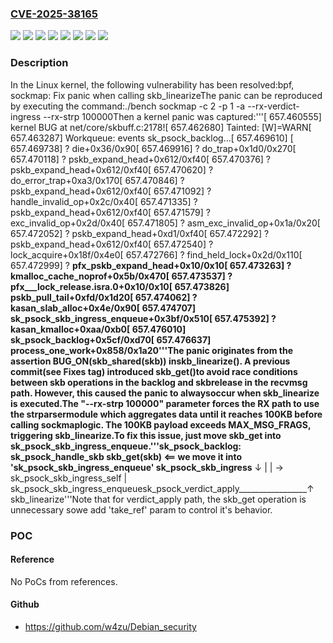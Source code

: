 ### [CVE-2025-38165](https://cve.mitre.org/cgi-bin/cvename.cgi?name=CVE-2025-38165)
![](https://img.shields.io/static/v1?label=Product&message=Linux&color=blue)
![](https://img.shields.io/static/v1?label=Version&message=&color=brightgreen)
![](https://img.shields.io/static/v1?label=Version&message=6.6%20&color=brightgreen)
![](https://img.shields.io/static/v1?label=Version&message=65ad600b9bde68d2d28709943ab00b51ca8f0a1d%20&color=brightgreen)
![](https://img.shields.io/static/v1?label=Version&message=923877254f002ae87d441382bb1096d9e773d56d%20&color=brightgreen)
![](https://img.shields.io/static/v1?label=Version&message=a454d84ee20baf7bd7be90721b9821f73c7d23d9%20&color=brightgreen)
![](https://img.shields.io/static/v1?label=Version&message=e6b5e47adb9166e732cdf7e6e034946e3f89f36d%20&color=brightgreen)
![](https://img.shields.io/static/v1?label=Vulnerability&message=n%2Fa&color=blue)

### Description

In the Linux kernel, the following vulnerability has been resolved:bpf, sockmap: Fix panic when calling skb_linearizeThe panic can be reproduced by executing the command:./bench sockmap -c 2 -p 1 -a --rx-verdict-ingress --rx-strp 100000Then a kernel panic was captured:'''[  657.460555] kernel BUG at net/core/skbuff.c:2178![  657.462680] Tainted: [W]=WARN[  657.463287] Workqueue: events sk_psock_backlog...[  657.469610]  <TASK>[  657.469738]  ? die+0x36/0x90[  657.469916]  ? do_trap+0x1d0/0x270[  657.470118]  ? pskb_expand_head+0x612/0xf40[  657.470376]  ? pskb_expand_head+0x612/0xf40[  657.470620]  ? do_error_trap+0xa3/0x170[  657.470846]  ? pskb_expand_head+0x612/0xf40[  657.471092]  ? handle_invalid_op+0x2c/0x40[  657.471335]  ? pskb_expand_head+0x612/0xf40[  657.471579]  ? exc_invalid_op+0x2d/0x40[  657.471805]  ? asm_exc_invalid_op+0x1a/0x20[  657.472052]  ? pskb_expand_head+0xd1/0xf40[  657.472292]  ? pskb_expand_head+0x612/0xf40[  657.472540]  ? lock_acquire+0x18f/0x4e0[  657.472766]  ? find_held_lock+0x2d/0x110[  657.472999]  ? __pfx_pskb_expand_head+0x10/0x10[  657.473263]  ? __kmalloc_cache_noprof+0x5b/0x470[  657.473537]  ? __pfx___lock_release.isra.0+0x10/0x10[  657.473826]  __pskb_pull_tail+0xfd/0x1d20[  657.474062]  ? __kasan_slab_alloc+0x4e/0x90[  657.474707]  sk_psock_skb_ingress_enqueue+0x3bf/0x510[  657.475392]  ? __kasan_kmalloc+0xaa/0xb0[  657.476010]  sk_psock_backlog+0x5cf/0xd70[  657.476637]  process_one_work+0x858/0x1a20'''The panic originates from the assertion BUG_ON(skb_shared(skb)) inskb_linearize(). A previous commit(see Fixes tag) introduced skb_get()to avoid race conditions between skb operations in the backlog and skbrelease in the recvmsg path. However, this caused the panic to alwaysoccur when skb_linearize is executed.The "--rx-strp 100000" parameter forces the RX path to use the strparsermodule which aggregates data until it reaches 100KB before calling sockmaplogic. The 100KB payload exceeds MAX_MSG_FRAGS, triggering skb_linearize.To fix this issue, just move skb_get into sk_psock_skb_ingress_enqueue.'''sk_psock_backlog:    sk_psock_handle_skb       skb_get(skb) <== we move it into 'sk_psock_skb_ingress_enqueue'       sk_psock_skb_ingress____________                                       ↓                                       |                                       | → sk_psock_skb_ingress_self                                       |      sk_psock_skb_ingress_enqueuesk_psock_verdict_apply_________________↑          skb_linearize'''Note that for verdict_apply path, the skb_get operation is unnecessary sowe add 'take_ref' param to control it's behavior.

### POC

#### Reference
No PoCs from references.

#### Github
- https://github.com/w4zu/Debian_security

